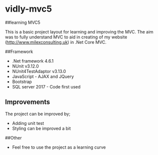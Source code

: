 # vidly-mvc5
##learning MVC5

This is a basic project layout for learning and improving the MVC.  The aim was to fully understand MVC to aid
in creating of my website (http://www.milexconsulting.uk) in .Net Core MVC.

##Framework
* .Net framework 4.6.1
* NUnit v3.12.0
* NUnit4TestAdaptor v3.13.0
* JavaScript - AJAX and JQuery
* Bootstrap
* SQL server 2017 - Code first used

## Improvements 
The project can be improved by;
* Adding unit test
* Styling can be improved a bit 

##Other
* Feel free to use the project as a learning curve

